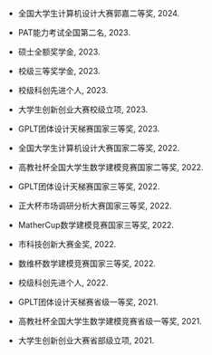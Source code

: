 

- 全国大学生计算机设计大赛郭嘉二等奖, 2024.

- PAT能力考试全国第二名, 2023.

- 硕士全额奖学金, 2023.

- 校级三等奖学金, 2023.

- 校级科创先进个人, 2023.

- 大学生创新创业大赛校级立项, 2023.

- GPLT团体设计天梯赛国家三等奖, 2023.

- 全国大学生计算机设计大赛国家二等奖, 2022.

- 高教社杯全国大学生数学建模竞赛国家二等奖, 2022.

- GPLT团体设计天梯赛国家三等奖, 2022.

- 正大杯市场调研分析大赛国家三等奖, 2022.

- MatherCup数学建模竞赛国家三等奖, 2022.

- 市科技创新大赛金奖, 2022.

- 数维杯数学建模竞赛国家三等奖, 2022.

- 校级科创先进个人, 2022.

- GPLT团体设计天梯赛省级一等奖, 2021.

- 高教社杯全国大学生数学建模竞赛省级一等奖, 2021.

- 大学生创新创业大赛省部级立项, 2021.
